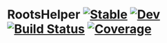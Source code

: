 # RootsHelper [![Stable](https://img.shields.io/badge/docs-stable-blue.svg)](https://biplab37.github.io/RootsHelper.jl/stable/) [![Dev](https://img.shields.io/badge/docs-dev-blue.svg)](https://biplab37.github.io/RootsHelper.jl/dev/) [![Build Status](https://github.com/biplab37/RootsHelper.jl/actions/workflows/CI.yml/badge.svg?branch=main)](https://github.com/biplab37/RootsHelper.jl/actions/workflows/CI.yml?query=branch%3Amain) [![Coverage](https://codecov.io/gh/biplab37/RootsHelper.jl/branch/main/graph/badge.svg)](https://codecov.io/gh/biplab37/RootsHelper.jl)
